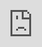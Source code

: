 ```yaml
---
title: XOR1
date: 2021-03-06T16:18:43.849Z
description: Making XOR Project in the CMS
Thumbnail: /img/screen-shot-2021-03-06-at-18.20.29.png
---
```

<iframe src="https://readymag.com/twentytwos/xor/" style="overflow:hidden;overflow-x:hidden;overflow-y:hidden;height:100%;width:100%;position:absolute;top:0px;left:0px;right:0px;bottom:0px" width="100%" height="800px" frameborder="0" seamless></iframe>